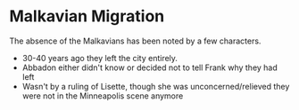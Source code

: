 <!-- TITLE: Malkavian -->

# Malkavian Migration
The absence of the Malkavians has been noted by a few characters.

* 30-40 years ago they left the city entirely.
* Abbadon either didn't know or decided not to tell Frank why they had left
* Wasn't by a ruling of Lisette, though she was unconcerned/relieved they were not in the Minneapolis scene anymore